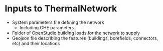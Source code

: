 # Inputs to ThermalNetwork

- System parameters file defining the network
  - Including GHE parameters
- Folder of OpenStudio building loads for the network to supply
- Geojson file describing the features (buildings, borefields, connectors, etc) and their locations
